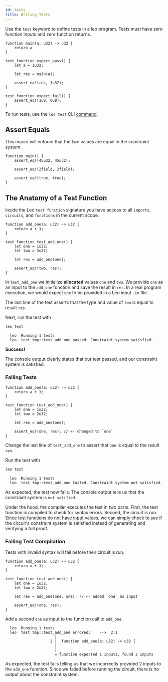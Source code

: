 ```yaml
---
id: tests
title: Writing Tests
---
```


Use the `test` keyword to define tests in a leo program. Tests must have zero function inputs and zero function returns.

```leo
function main(a: u32) -> u32 {
    return a
}

test function expect_pass() {
    let a = 1u32;

    let res = main(a);

    assert_eq!(res, 1u32);
}

test function expect_fail() {
    assert_eq!(1u8, 0u8);
}
```
To run tests, use the `leo test` CLI [command](../cli/develop#leo-test).

## Assert Equals
This macro will enforce that the two values are equal in the constraint system.

```leo
function main() {
    assert_eq!(45u32, 45u32);
  
    assert_eq!(2field, 2field);
  
    assert_eq!(true, true);
}
```

## The Anatomy of a Test Function
Inside the Leo `test function` signature you have access to all `imports`, `circuits`, and `functions` in the current scope.
```leo title="src/main.leo"
function add_one(a: u32) -> u32 {
    return a + 1;
}

test function test_add_one() {
    let one = 1u32;
    let two = 2u32;

    let res = add_one(one);
    
    assert_eq!(two, res);
}
```

In `test_add_one` we initialize **allocated** values `one` and `two`.
We provide `one` as an input to the `add_one` function and save the result in `res`.
In a real program execution, we would expect `one` to be provided in a Leo input `.in` file.

The last line of the test asserts that the type and value of `two` is equal to result `res`.

Next, run the test with
```bash
leo test
```

```leo title="console output:"
  leo  Running 1 tests
  leo  test tmp::test_add_one passed. Constraint system satisfied.
```
**Success!**

The console output clearly states that our test passed, and our constraint system is satisfied.

### Failing Tests
```leo title="src/main.leo"
function add_one(a: u32) -> u32 {
    return a + 1;
}

test function test_add_one() {
    let one = 1u32;
    let two = 2u32;

    let res = add_one(one);
    
    assert_eq!(one, res); // <- changed to `one`
}
```

Change the last line of `test_add_one` to assert that `one` is equal to the result `res`.

Run the test with
```bash
leo test
```

```leo title="console output:"
  leo  Running 1 tests
  leo  test tmp::test_add_one failed. Constraint system not satisfied.
```

As expected, the test now fails. The console output tells us that the constraint system is `not satified`.

Under the hood, the compiler executes the test in two parts. First, the test function is compiled to check for syntax
errors. Second, the circuit is run. Since test functions do not have input values, we can simply check to see if the circuit's
constraint system is satisfied instead of generating and verifying a full proof.

### Failing Test Compilation 

Tests with invalid syntax will fail before their circuit is run.

```leo title="src/main.leo"
function add_one(a: u32) -> u32 {
    return a + 1;
}

test function test_add_one() {
    let one = 1u32;
    let two = 2u32;

    let res = add_one(one, one); // <- added `one` as input
    
    assert_eq!(one, res);
}
```

Add a second `one` as input to the function call to `add_one`.

```leo title="console output:"
  leo  Running 1 tests
  leo  test tmp::test_add_one errored:    -->  2:1
                      |
                    2 |  function add_one(a: u32) -> u32 {
                      |
                      |
                      = function expected 1 inputs, found 2 inputs
```

As expected, the test fails telling us that we incorrectly provided 2 inputs to the `add_one` function.
Since we failed before running the circuit, there is no output about the constraint system.